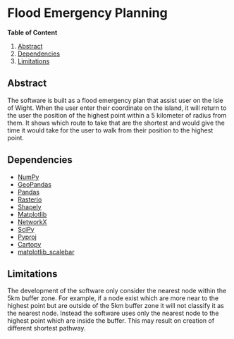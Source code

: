 # Flood Emergency Planning

**Table of Content**
1. [Abstract](https://github.com/AlinZohari/Flood-Emergency?tab=readme-ov-file#abstract)
2. [Dependencies](https://github.com/AlinZohari/Flood-Emergency?tab=readme-ov-file#dependencies)
3. [Limitations](https://github.com/AlinZohari/Flood-Emergency?tab=readme-ov-file#limitations)

## Abstract
The software is built as a flood emergency plan that assist user on the Isle of Wight.
When the user enter their coordinate on the island, it will return to the user the position of the highest point within a 5 kilometer of radius from them.
It shows which route to take that are the shortest and would give the time it would take for the user to walk from their position to the highest point. 

## Dependencies

- [NumPy](https://numpy.org/)
- [GeoPandas](https://geopandas.org/)
- [Pandas](https://pandas.pydata.org/)
- [Rasterio](https://rasterio.readthedocs.io/)
- [Shapely](https://shapely.readthedocs.io/)
- [Matplotlib](https://matplotlib.org/)
- [NetworkX](https://networkx.github.io/)
- [SciPy](https://www.scipy.org/)
- [Pyproj](https://pyproj4.github.io/pyproj/stable/)
- [Cartopy](https://scitools.org.uk/cartopy/docs/latest/)
- [matplotlib_scalebar](https://github.com/ppinard/matplotlib-scalebar)

## Limitations
The development of the software only consider the nearest node within the 5km buffer zone. For example, if a node exist which are more near to the highest point but are outside of the 5km buffer zone it will not classify it as the nearest node. Instead the software uses only the nearest node to the highest point which are inside the buffer. This may result on creation of different shortest pathway.
